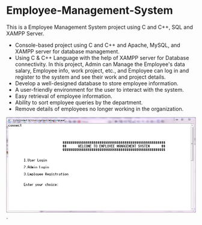 # Employee-Management-System
This is a Employee Management System project using C and C++, SQL and XAMPP Server.
* Console-based project using C and C++ and Apache, MySQL, and XAMPP server for database management.
* Using C & C++ Language with the help of XAMPP server for Database connectivity. In this project, Admin can Manage the Employee's data salary, Employee info, work project, etc., and Employee can log in and register to the system and see their work and project details.
* Develop a well-designed database to store employee information.
* A user-friendly environment for the user to interact with the system.
* Easy retrieval of employee information.
* Ability to sort employee queries by the department.
* Remove details of employees no longer working in the organization.




![Employee Management System](https://github.com/Mayank909/Employee-Management-System/blob/main/ScreenShots/Employee%20front%20page.PNG "Employee Management System").
